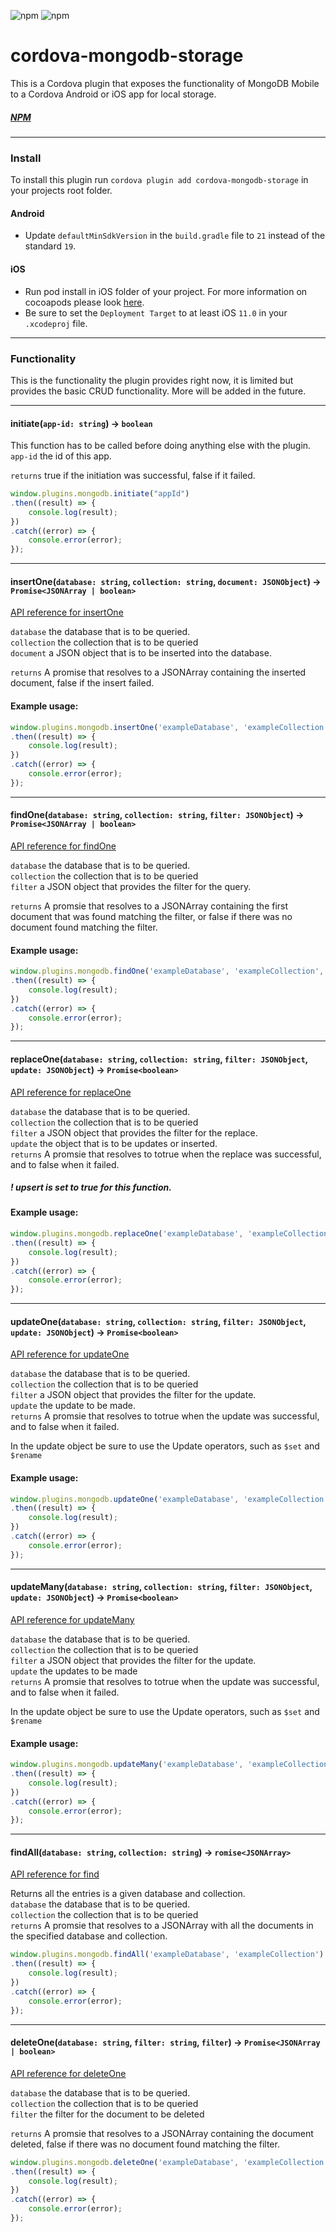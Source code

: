 ![npm](https://img.shields.io/npm/v/cordova-mongodb-storage.svg)
![npm](https://img.shields.io/npm/dt/cordova-mongodb-storage.svg)

# cordova-mongodb-storage

This is a Cordova plugin that exposes the functionality of MongoDB Mobile to a Cordova Android or iOS app for local storage.

##### [NPM](https://www.npmjs.com/package/cordova-mongodb-storage)

---

### Install

To install this plugin run `cordova plugin add cordova-mongodb-storage` in your projects root folder.

#### Android

- Update `defaultMinSdkVersion` in the `build.gradle` file to `21` instead of the standard `19`.

#### iOS

- Run pod install in iOS folder of your project. For more information on cocoapods please look [here](https://guides.cocoapods.org/using/getting-started.html).
- Be sure to set the `Deployment Target` to at least iOS `11.0` in your `.xcodeproj` file.

---

### Functionality

This is the functionality the plugin provides right now, it is limited but provides the basic CRUD functionality. More will be added in the future.

---

#### initiate(`app-id: string`) -> `boolean`

This function has to be called before doing anything else with the plugin. <br>
`app-id` the id of this app. <br>

`returns` true if the initiation was successful, false if it failed.

```js
window.plugins.mongodb.initiate("appId")
.then((result) => {
    console.log(result);
})
.catch((error) => {
    console.error(error);
});
```
---

#### insertOne(`database: string`, `collection: string`, `document: JSONObject`) -> `Promise<JSONArray | boolean>`

[API reference for insertOne](https://docs.mongodb.com/manual/reference/method/db.collection.insertOne/) <br>

`database` the database that is to be queried. <br>
`collection` the collection that is to be queried <br>
`document` a JSON object that is to be inserted into the database. <br>

`returns` A promise that resolves to a JSONArray containing the inserted document, false if the insert failed.

#### Example usage:

```js
window.plugins.mongodb.insertOne('exampleDatabase', 'exampleCollection', {"exampleKey": "exampleValue"})
.then((result) => {
    console.log(result);
})
.catch((error) => {
    console.error(error);
});
```

---

#### findOne(`database: string`, `collection: string`, `filter: JSONObject`) -> `Promise<JSONArray | boolean>`

[API reference for findOne](https://docs.mongodb.com/manual/reference/method/db.collection.findOne/) <br>

`database` the database that is to be queried. <br>
`collection` the collection that is to be queried <br>
`filter` a JSON object that provides the filter for the query. <br>

`returns` A promsie that resolves to a JSONArray containing the first document that was found matching the filter, or false if there was no document found matching the filter.

#### Example usage:

```js
window.plugins.mongodb.findOne('exampleDatabase', 'exampleCollection', {"exampleKey": "exampleValue"})
.then((result) => {
    console.log(result);
})
.catch((error) => {
    console.error(error);
});
```
---

#### replaceOne(`database: string`, `collection: string`, `filter: JSONObject`, `update: JSONObject`) -> `Promise<boolean>`

[API reference for replaceOne](https://docs.mongodb.com/manual/reference/method/db.collection.replaceOne/) <br>

`database` the database that is to be queried. <br>
`collection` the collection that is to be queried <br>
`filter` a JSON object that provides the filter for the replace. <br>
`update` the object that is to be updates or inserted. <br>
`returns` A promsie that resolves to  totrue when the replace was successful, and to false when it failed.

##### ! upsert is set to true for this function.

#### Example usage:

```js
window.plugins.mongodb.replaceOne('exampleDatabase', 'exampleCollection', {"exampleKey": "exampleValue"}, {"exampleKey": "newExampleValue"})
.then((result) => {
    console.log(result);
})
.catch((error) => {
    console.error(error);
});
```
---

#### updateOne(`database: string`, `collection: string`, `filter: JSONObject`, `update: JSONObject`) -> `Promise<boolean>`

[API reference for updateOne](https://docs.mongodb.com/manual/reference/method/db.collection.updateOne/) <br>

`database` the database that is to be queried. <br>
`collection` the collection that is to be queried <br>
`filter` a JSON object that provides the filter for the update. <br>
`update` the update to be made. <br>
`returns` A promsie that resolves to  totrue when the update was successful, and to false when it failed.

In the update object be sure to use the Update operators, such as `$set` and `$rename`

#### Example usage:

```js
window.plugins.mongodb.updateOne('exampleDatabase', 'exampleCollection', {"exampleKey": "exampleValue"}, {$set: {"exampleKey": "newExampleValue"}})
.then((result) => {
    console.log(result);
})
.catch((error) => {
    console.error(error);
});
```
---

#### updateMany(`database: string`, `collection: string`, `filter: JSONObject`, `update: JSONObject`) -> `Promise<boolean>`

[API reference for updateMany](https://docs.mongodb.com/manual/reference/method/db.collection.updateMany/) <br>

`database` the database that is to be queried. <br>
`collection` the collection that is to be queried <br>
`filter` a JSON object that provides the filter for the update. <br>
`update` the updates to be made <br>
`returns` A promsie that resolves to  totrue when the update was successful, and to false when it failed.

In the update object be sure to use the Update operators, such as `$set` and `$rename`

#### Example usage:

```js
window.plugins.mongodb.updateMany('exampleDatabase', 'exampleCollection', {"exampleKey": "exampleValue"}, {$set: {"exampleKey": "newExampleValue"}})
.then((result) => {
    console.log(result);
})
.catch((error) => {
    console.error(error);
});
```
---

#### findAll(`database: string`, `collection: string`) -> `romise<JSONArray>`

[API reference for find](https://docs.mongodb.com/manual/reference/method/db.collection.find/) <br>

Returns all the entries is a given database and collection. <br>
`database` the database that is to be queried. <br>
`collection` the collection that is to be queried <br>
`returns` A promsie that resolves to a JSONArray with all the documents in the specified database and collection.

```js
window.plugins.mongodb.findAll('exampleDatabase', 'exampleCollection')
.then((result) => {
    console.log(result);
})
.catch((error) => {
    console.error(error);
});
```
---

#### deleteOne(`database: string`, `filter: string`, `filter`) -> `Promise<JSONArray | boolean>`

[API reference for deleteOne](https://docs.mongodb.com/manual/reference/method/db.collection.deleteOne/) <br>

`database` the database that is to be queried. <br>
`collection` the collection that is to be queried <br>
`filter` the filter for the document to be deleted <br>

`returns` A promsie that resolves to a JSONArray containing the document deleted, false if there was no document found matching the filter.

```js
window.plugins.mongodb.deleteOne('exampleDatabase', 'exampleCollection', {"exampleKey": "exampleValue"})
.then((result) => {
    console.log(result);
})
.catch((error) => {
    console.error(error);
});
```
